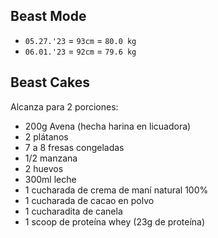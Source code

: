 ## Beast Mode

- `05.27.'23` = `93cm` = `80.0 kg`
- `06.01.'23` = `92cm` = `79.6 kg`

## Beast Cakes

Alcanza para 2 porciones:

- 200g Avena (hecha harina en licuadora)
- 2 plátanos
- 7 a 8 fresas congeladas
- 1/2 manzana
- 2 huevos
- 300ml leche
- 1 cucharada de crema de maní natural 100%
- 1 cucharada de cacao en polvo
- 1 cucharadita de canela
- 1 scoop de proteína whey (23g de proteína)
